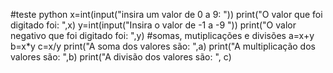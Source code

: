 #teste python 
x=int(input("insira um valor de 0 a 9:   "))
print("O valor que foi digitado foi: ",x)
y=int(input("Insira o valor de -1 a -9   "))
print("O valor negativo que foi digitado foi: ",y)
#somas, mutiplicações e divisões
a=x+y
b=x*y
c=x/y
print("A soma dos valores são: ",a)
print("A multiplicação dos valores são: ",b)
print("A divisão dos valores são: ", c)
